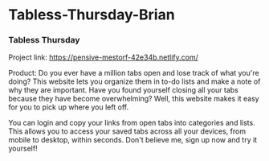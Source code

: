 # Tabless-Thursday-Brian

### Tabless Thursday

Project link: https://pensive-mestorf-42e34b.netlify.com/

Product: Do you ever have a million tabs open and lose track of what you're doing? This website lets you organize them in to-do lists and make a note of why they are important. Have you found yourself closing all your tabs because they have become overwhelming? Well, this website makes it easy for you to pick up where you left off.

You can login and copy your links from open tabs into categories and lists. This allows you to access your saved tabs across all your devices, from mobile to desktop, within seconds. Don't believe me, sign up now and try it yourself!
